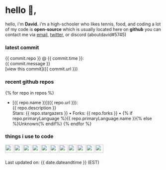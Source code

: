 # hello 👋,
hello, i'm <b>David.</b> i'm a high-schooler who likes tennis, food, and coding
a lot of my code is **open-source** which is usually located here on **github**
you can contact me via [email](mailto:aboutdavid@protonmail.com), [twitter](https://twitter.com/@UpscaleDavid), or discord (aboutdavid#5745)

### latest commit
{{ commit.repo }} @ {{ commit.time }}:<br>
{{ commit.message }}<br>
[view this commit]({{ commit.url }})

### recent github repos
{% for repo in repos %}
- [{{ repo.name }}]({{ repo.url }}):<br>
{{ repo.description }}<br>
Stars: {{ repo.stargazers }} • Forks: {{ repo.forks }} • {% if repo.primaryLanguage %}{{ repo.primaryLanguage.name }}{% else %}Unknown{% endif%}
{% endfor %}

### things i use to code
<img src="{{ icons.html }}" align="left" width="26px">
<img src="{{ icons.css }}" align="left" width="26px">
<img src="{{ icons.javascript }}" align="left" width="26px">
<img src="{{ icons.nodejs }}" align="left" width="26px">
<img src="{{ icons.php }}" align="left" width="26px">
<img src="{{ icons.sass }}" align="left" width="26px">
<img src="{{ icons.github }}" align="left" width="26px">
<img src="{{ icons.git }}" align="left" width="26px">
<img src="{{ icons.gitlab }}" align="left" width="26px">
<img src="{{ icons.npm }}" align="left" width="26px">
<img src="{{ icons.vsc }}" align="left" width="26px">
<br><br>

Last updated on: {{ date.dateandtime }} (EST)
